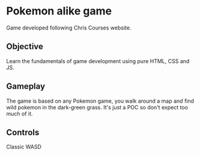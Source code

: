 # Pokemon alike game
Game developed following Chris Courses website.

## Objective
Learn the fundamentals of game development using pure HTML, CSS and JS.

## Gameplay
The game is based on any Pokemon game, you walk around a map and find wild pokemon in the dark-green grass.
It's just a POC so don't expect too much of it.

## Controls
Classic WASD
